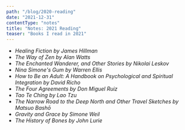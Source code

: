 ```yaml
---
path: "/blog/2020-reading"
date: "2021-12-31"
contentType: "notes"
title: "Notes: 2021 Reading"
teaser: "Books I read in 2021"
---
```


- <i>Healing Fiction</i> <cite>by James Hillman</cite>
- <i>The Way of Zen</i> <cite>by Alan Watts</cite>
- <i>The Enchanted Wanderer, and Other Stories</i> <cite>by Nikolai Leskov</cite>
- <i>Nina Simone's Gum</i> <cite>by Warren Ellis</cite>
- <i>How to Be an Adult: A Handbook on Psychological and Spiritual Integration</i> <cite>by David Richo</cite>
- <i>The Four Agreements</i> <cite>by Don Miguel Ruiz</cite>
- <i>Tao Te Ching</i> <cite>by Lao Tzu</cite>
- <i>The Narrow Road to the Deep North and Other Travel Sketches</i> <cite>by Matsuo Bashō</cite>
- <i>Gravity and Grace</i> <cite>by Simone Weil</cite>
- <i>The History of Bones</i> <cite>by John Lurie</cite>


